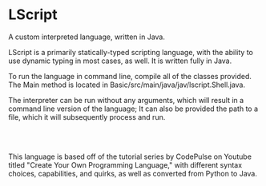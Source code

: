 # LScript
A custom interpreted language, written in Java.

LScript is a primarily statically-typed scripting language, with the ability to use dynamic typing in most cases, as well.
It is written fully in Java.


To run the language in command line, compile all of the classes provided. The Main method is located in Basic/src/main/java/jav/lscript.Shell.java.

The interpreter can be run without any arguments, which will result in a command line version of the language; 
It can also be provided the path to a file, which it will subsequently process and run.

<br><br>

This language is based off of the tutorial series by CodePulse on Youtube titled "Create Your Own Programming Language," 
with different syntax choices, capabilities, and quirks, as well as converted from Python to Java.
